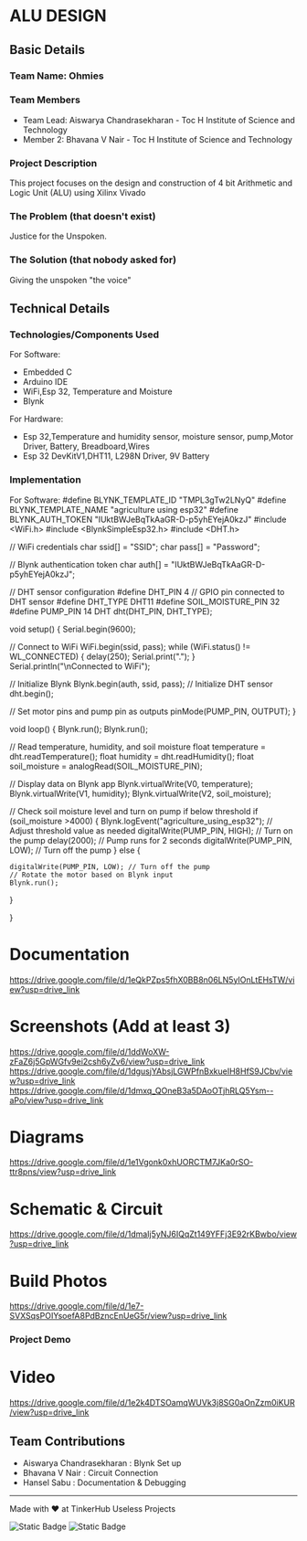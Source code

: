 # ALU DESIGN


## Basic Details
### Team Name: Ohmies


### Team Members
- Team Lead: Aiswarya Chandrasekharan - Toc H Institute of Science and Technology
- Member 2: Bhavana V Nair - Toc H Institute of Science and Technology

### Project Description
This project focuses on the design and construction of 4 bit Arithmetic and Logic Unit (ALU) using Xilinx Vivado


### The Problem (that doesn't exist)
Justice for the Unspoken.

### The Solution (that nobody asked for)
Giving the unspoken "the voice"

## Technical Details
### Technologies/Components Used
For Software:
- Embedded C
- Arduino IDE
- WiFi,Esp 32, Temperature and Moisture
- Blynk 

For Hardware:
- Esp 32,Temperature and humidity sensor, moisture sensor, pump,Motor Driver, Battery, Breadboard,Wires
- Esp 32 DevKitV1,DHT11, L298N Driver, 9V Battery

### Implementation
For Software: #define BLYNK_TEMPLATE_ID "TMPL3gTw2LNyQ"
#define BLYNK_TEMPLATE_NAME "agriculture using esp32"
#define BLYNK_AUTH_TOKEN "IUktBWJeBqTkAaGR-D-p5yhEYejA0kzJ"
#include <WiFi.h>
#include <BlynkSimpleEsp32.h>
#include <DHT.h>


// WiFi credentials
char ssid[] = "SSID";
char pass[] = "Password";


// Blynk authentication token
char auth[] = "IUktBWJeBqTkAaGR-D-p5yhEYejA0kzJ";




// DHT sensor configuration
#define DHT_PIN 4   // GPIO pin connected to DHT sensor
#define DHT_TYPE DHT11
#define SOIL_MOISTURE_PIN 32
#define PUMP_PIN 14
DHT dht(DHT_PIN, DHT_TYPE);


void setup() {
  Serial.begin(9600);


  // Connect to WiFi
  WiFi.begin(ssid, pass);
  while (WiFi.status() != WL_CONNECTED) {
    delay(250);
    Serial.print(".");
  }
  Serial.println("\nConnected to WiFi");


  // Initialize Blynk
  Blynk.begin(auth, ssid, pass);
  // Initialize DHT sensor
  dht.begin();


  // Set motor pins and pump pin as outputs
  pinMode(PUMP_PIN, OUTPUT);
}


void loop() {
  Blynk.run();
  Blynk.run();


  // Read temperature, humidity, and soil moisture
  float temperature = dht.readTemperature();
  float humidity = dht.readHumidity();
  float soil_moisture = analogRead(SOIL_MOISTURE_PIN);


  // Display data on Blynk app
  Blynk.virtualWrite(V0, temperature);
  Blynk.virtualWrite(V1, humidity);
  Blynk.virtualWrite(V2, soil_moisture);


  // Check soil moisture level and turn on pump if below threshold
  if (soil_moisture >4000) {
    Blynk.logEvent("agriculture_using_esp32"); // Adjust threshold value as needed
    digitalWrite(PUMP_PIN, HIGH); // Turn on the pump
    delay(2000); // Pump runs for 2 seconds
    digitalWrite(PUMP_PIN, LOW); // Turn off the pump
  } else {
   
    digitalWrite(PUMP_PIN, LOW); // Turn off the pump
    // Rotate the motor based on Blynk input
    Blynk.run();
  }

}
# Documentation
https://drive.google.com/file/d/1eQkPZps5fhX0BB8n06LN5yIOnLtEHsTW/view?usp=drive_link

# Screenshots (Add at least 3)
https://drive.google.com/file/d/1ddWoXW-zFaZ6j5GpWGfv9ei2csh6yZv6/view?usp=drive_link
https://drive.google.com/file/d/1dgusjYAbsjLGWPfnBxkueIH8HfS9JCbv/view?usp=drive_link
https://drive.google.com/file/d/1dmxq_QOneB3a5DAoOTjhRLQ5Ysm--aPo/view?usp=drive_link

# Diagrams
https://drive.google.com/file/d/1e1Vgonk0xhUORCTM7JKa0rSO-ttr8pns/view?usp=drive_link

# Schematic & Circuit
https://drive.google.com/file/d/1dmaIj5yNJ6IQqZt149YFFj3E92rKBwbo/view?usp=drive_link

# Build Photos
https://drive.google.com/file/d/1e7-SVXSqsPOIYsoefA8PdBzncEnUeG5r/view?usp=drive_link

### Project Demo
# Video
https://drive.google.com/file/d/1e2k4DTSOamqWUVk3j8SG0aOnZzm0iKUR/view?usp=drive_link

## Team Contributions
- Aiswarya Chandrasekharan : Blynk Set up
- Bhavana V Nair : Circuit Connection
- Hansel Sabu : Documentation & Debugging

---
Made with ❤️ at TinkerHub Useless Projects 

![Static Badge](https://img.shields.io/badge/TinkerHub-24?color=%23000000&link=https%3A%2F%2Fwww.tinkerhub.org%2F)
![Static Badge](https://img.shields.io/badge/UselessProject--24-24?link=https%3A%2F%2Fwww.tinkerhub.org%2Fevents%2FQ2Q1TQKX6Q%2FUseless%2520Projects)



